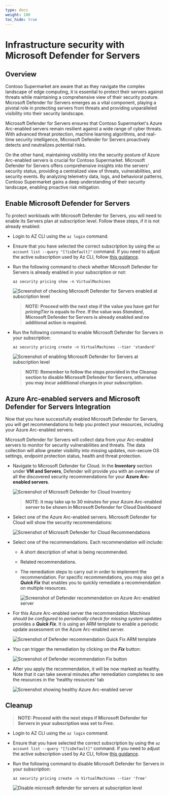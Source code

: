 ```yaml
---
type: docs
weight: 100
toc_hide: true
---
```


# Infrastructure security with Microsoft Defender for Servers

## Overview

Contoso Supermarket are aware that as they navigate the complex landscape of edge computing, it is essential to protect their servers against threats while maintaining a comprehensive view of their security posture. Microsoft Defender for Servers emerges as a vital component, playing a pivotal role in protecting servers from threats and providing unparalleled visibility into their security landscape.

Microsoft Defender for Servers ensures that Contoso Supermarket's Azure Arc-enabled servers remain resilient against a wide range of cyber threats. With advanced threat protection, machine learning algorithms, and real-time security intelligence, Microsoft Defender for Servers proactively detects and neutralizes potential risks.

On the other hand, maintaining visibility into the security posture of Azure Arc-enabled servers is crucial for Contoso Supermarket. Microsoft Defender for Servers offers comprehensive insights into the servers' security status, providing a centralized view of threats, vulnerabilities, and security events. By analyzing telemetry data, logs, and behavioral patterns, Contoso Supermarket gains a deep understanding of their security landscape, enabling proactive risk mitigation.

## Enable Microsoft Defender for Servers

To protect workloads with Microsoft Defender for Servers, you will need to enable its Servers plan at subscription level. Follow these steps, if it is not already enabled:

- Login to AZ CLI using the ```az login``` command.

- Ensure that you have selected the correct subscription by using the ```az account list --query "[?isDefault]"``` command. If you need to adjust the active subscription used by Az CLI, follow [this guidance](https://docs.microsoft.com/cli/azure/manage-azure-subscriptions-azure-cli#change-the-active-subscription).

- Run the following command to check whether Microsoft Defender for Servers is already enabled in your subscription or not:

    ```shell
    az security pricing show -n VirtualMachines
    ```

    ![Screenshot of checking Microsoft Defender for Servers enabled at subscription level](./img/01.png)

    > **NOTE: Proceed with the next step if the value you have got for _pricingTier_ is equals to _Free_. If the value was _Standard_, Microsoft Defender for Servers is already enabled and no additional action is required.**

- Run the following command to enable Microsoft Defender for Servers in your subscription:

    ```shell
    az security pricing create -n VirtualMachines --tier 'standard'
    ```

    ![Screenshot of enabling Microsoft Defender for Servers at subscription level](./img/02.png)

    > **NOTE: Remember to follow the steps provided in the Cleanup section to disable Microsoft Defender for Servers, otherwise you may incur additional charges in your subscription.**

## Azure Arc-enabled servers and Microsoft Defender for Servers Integration

Now that you have successfully enabled Microsoft Defender for Servers, you will get recommendations to help you protect your resources, including your Azure Arc-enabled servers.

Microsoft Defender for Servers will collect data from your Arc-enabled servers to monitor for security vulnerabilities and threats. The data collection will allow greater visibility into missing updates, non-secure OS settings, endpoint protection status, health and threat protection.

- Navigate to Microsoft Defender for Cloud. In the **Inventory** section under **VM and Servers**, Defender will provide you with an overview of all the discovered security recommendations for your **Azure Arc-enabled servers**.

    ![Screenshot of Microsoft Defender for Cloud Inventory](./img/03.png)

    > **NOTE: it may take up to 30 minutes for your Azure Arc-enabled server to be shown in Microsoft Defender for Cloud Dashboard**

- Select one of the Azure Arc-enabled servers. Microsoft Defender for Cloud will show the security recommendations:

    ![Screenshot of Microsoft Defender for Cloud Recommendations](./img/04.png)

- Select one of the recommendations. Each recommendation will include:
  - A short description of what is being recommended.
  - Related recommendations.
  - The remediation steps to carry out in order to implement the recommendation. For specific recommendations, you may also get a **_Quick Fix_** that enables you to quickly remediate a recommendation on multiple resources.

    ![Screenshot of Defender recommendation on Azure Arc-enabled server](./img/05.png)

- For this Azure Arc-enabled server the recommendation _Machines should be configured to periodically check for missing system updates_ provides a **_Quick Fix_**. It is using an ARM template to enable a periodic update assessment on the Azure Arc-enabled server.

    ![Screenshot of Defender recommendation Quick Fix ARM template](./img/06.png)

- You can trigger the remediation by clicking on the **_Fix_** button:  

    ![Screenshot of Defender recommendation Fix button](./img/07.png)

- After you apply the recommendation, it will be now marked as healthy. Note that it can take several minutes after remediation completes to see the resources in the 'healthy resources' tab

    ![Screenshot showing healthy Azure Arc-enabled server](./img/08.png)

## Cleanup

> **NOTE: Proceed with the next steps if Microsoft Defender for Servers in your subscription was set to _Free_.**

- Login to AZ CLI using the ```az login``` command.

- Ensure that you have selected the correct subscription by using the ```az account list --query "[?isDefault]"``` command. If you need to adjust the active subscription used by Az CLI, follow [this guidance](https://docs.microsoft.com/cli/azure/manage-azure-subscriptions-azure-cli#change-the-active-subscription).

- Run the following command to disable Microsoft Defender for Servers in your subscription:

    ```shell
    az security pricing create -n VirtualMachines --tier 'free'
    ```

    ![Disable microsoft defender for servers  at subscription level](./img/09.png)
